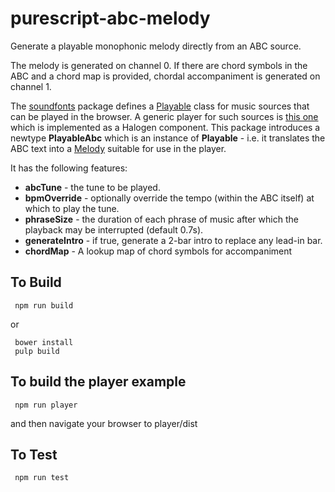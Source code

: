 purescript-abc-melody
=====================

Generate a playable monophonic melody directly from an ABC source. 

The melody is generated on channel 0.  If there are chord symbols in the ABC and a chord map is provided, chordal accompaniment is generated on channel 1.

The [soundfonts](https://pursuit.purescript.org/packages/purescript-soundfonts/3.1.1) package defines a [Playable](https://pursuit.purescript.org/packages/purescript-soundfonts/3.1.1/docs/Audio.SoundFont.Melody.Class) class for music sources that can be played in the browser. A generic player for such sources is [this one](https://github.com/newlandsvalley/purescript-halogen-components/blob/master/src/Halogen/PlayerComponent.purs) which is implemented as a Halogen component. This package introduces a newtype __PlayableAbc__ which is an instance of __Playable__ - i.e. it translates the ABC text into a [Melody](https://pursuit.purescript.org/packages/purescript-soundfonts/3.1.1/docs/Audio.SoundFont.Melody) suitable for use in the player.

It has the following features:

  * __abcTune__ - the tune to be played.
  * __bpmOverride__ - optionally override the tempo (within the ABC itself) at which to play the tune.
  * __phraseSize__ - the duration of each phrase of music after which the playback may be interrupted (default 0.7s).
  * __generateIntro__ - if true, generate a 2-bar intro to replace any lead-in bar.
  * __chordMap__ - A lookup map of chord symbols for accompaniment

To Build
--------

     npm run build

or 

     bower install
     pulp build

To build the player example
---------------------------

     npm run player

and then navigate your browser to player/dist

To Test
-------

     npm run test
